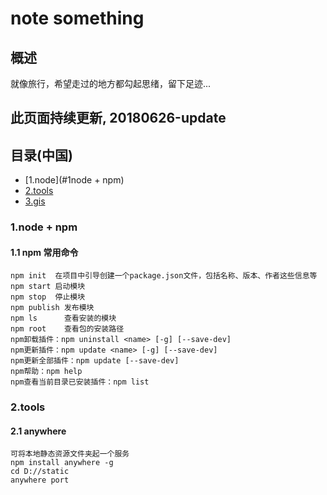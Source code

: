 # note something

## 概述
就像旅行，希望走过的地方都勾起思绪，留下足迹...
## 此页面持续更新, 20180626-update
## 目录(中国)
- [1.node](#1node + npm)
- [2.tools](#2tools)
- [3.gis](#3gis)


### 1.node + npm
#### 1.1 npm 常用命令
    npm init  在项目中引导创建一个package.json文件，包括名称、版本、作者这些信息等
    npm start 启动模块
    npm stop  停止模块
    npm publish 发布模块
    npm ls      查看安装的模块
    npm root    查看包的安装路径
    npm卸载插件：npm uninstall <name> [-g] [--save-dev] 
    npm更新插件：npm update <name> [-g] [--save-dev] 
    npm更新全部插件：npm update [--save-dev] 
    npm帮助：npm help 
    npm查看当前目录已安装插件：npm list

### 2.tools
#### 2.1 anywhere
    可将本地静态资源文件夹起一个服务
    npm install anywhere -g
    cd D://static
    anywhere port
